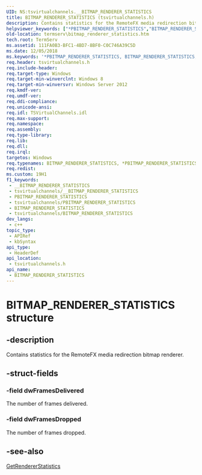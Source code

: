 ```yaml
---
UID: NS:tsvirtualchannels.__BITMAP_RENDERER_STATISTICS
title: BITMAP_RENDERER_STATISTICS (tsvirtualchannels.h)
description: Contains statistics for the RemoteFX media redirection bitmap renderer.
helpviewer_keywords: ["*PBITMAP_RENDERER_STATISTICS","BITMAP_RENDERER_STATISTICS","BITMAP_RENDERER_STATISTICS structure [Remote Desktop Services]","PBITMAP_RENDERER_STATISTICS","PBITMAP_RENDERER_STATISTICS structure pointer [Remote Desktop Services]","termserv.bitmap_renderer_statistics","tsvirtualchannels/BITMAP_RENDERER_STATISTICS","tsvirtualchannels/PBITMAP_RENDERER_STATISTICS"]
old-location: termserv\bitmap_renderer_statistics.htm
tech.root: TermServ
ms.assetid: 111FA0B3-BFC1-4BD7-8BF0-C0C746A39C5D
ms.date: 12/05/2018
ms.keywords: '*PBITMAP_RENDERER_STATISTICS, BITMAP_RENDERER_STATISTICS, BITMAP_RENDERER_STATISTICS structure [Remote Desktop Services], PBITMAP_RENDERER_STATISTICS, PBITMAP_RENDERER_STATISTICS structure pointer [Remote Desktop Services], termserv.bitmap_renderer_statistics, tsvirtualchannels/BITMAP_RENDERER_STATISTICS, tsvirtualchannels/PBITMAP_RENDERER_STATISTICS'
req.header: tsvirtualchannels.h
req.include-header: 
req.target-type: Windows
req.target-min-winverclnt: Windows 8
req.target-min-winversvr: Windows Server 2012
req.kmdf-ver: 
req.umdf-ver: 
req.ddi-compliance: 
req.unicode-ansi: 
req.idl: TSVirtualChannels.idl
req.max-support: 
req.namespace: 
req.assembly: 
req.type-library: 
req.lib: 
req.dll: 
req.irql: 
targetos: Windows
req.typenames: BITMAP_RENDERER_STATISTICS, *PBITMAP_RENDERER_STATISTICS
req.redist: 
ms.custom: 19H1
f1_keywords:
 - __BITMAP_RENDERER_STATISTICS
 - tsvirtualchannels/__BITMAP_RENDERER_STATISTICS
 - PBITMAP_RENDERER_STATISTICS
 - tsvirtualchannels/PBITMAP_RENDERER_STATISTICS
 - BITMAP_RENDERER_STATISTICS
 - tsvirtualchannels/BITMAP_RENDERER_STATISTICS
dev_langs:
 - c++
topic_type:
 - APIRef
 - kbSyntax
api_type:
 - HeaderDef
api_location:
 - tsvirtualchannels.h
api_name:
 - BITMAP_RENDERER_STATISTICS
---
```


# BITMAP_RENDERER_STATISTICS structure


## -description

Contains statistics for the RemoteFX media redirection bitmap renderer.

## -struct-fields

### -field dwFramesDelivered

The number of frames delivered.

### -field dwFramesDropped

The number of frames dropped.

## -see-also

<a href="https://docs.microsoft.com/windows/desktop/api/tsvirtualchannels/nf-tsvirtualchannels-iwtsbitmaprenderer-getrendererstatistics">GetRendererStatistics</a>


